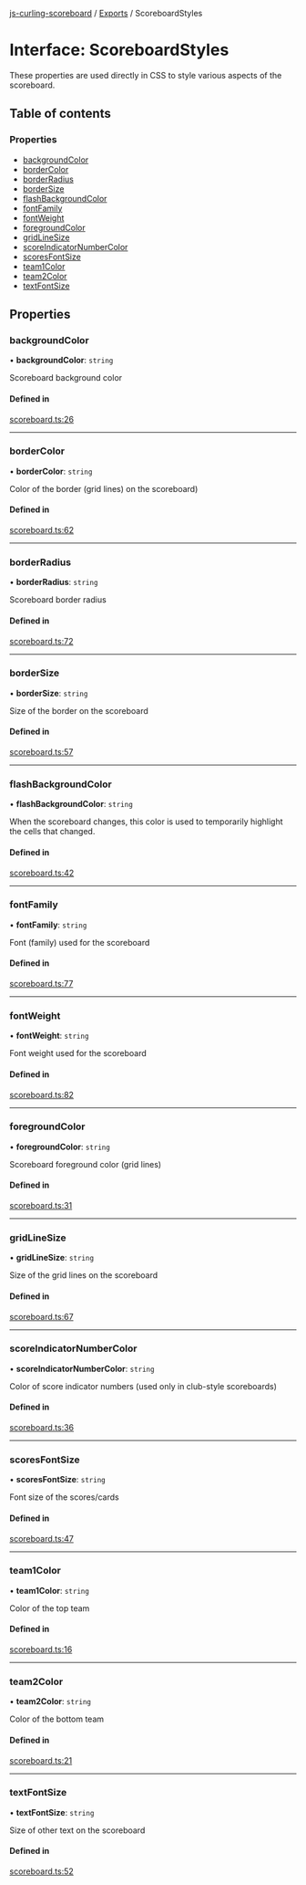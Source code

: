 [js-curling-scoreboard](../README.md) / [Exports](../modules.md) / ScoreboardStyles

# Interface: ScoreboardStyles

These properties are used directly in CSS to style various
aspects of the scoreboard.

## Table of contents

### Properties

- [backgroundColor](scoreboardstyles.md#backgroundcolor)
- [borderColor](scoreboardstyles.md#bordercolor)
- [borderRadius](scoreboardstyles.md#borderradius)
- [borderSize](scoreboardstyles.md#bordersize)
- [flashBackgroundColor](scoreboardstyles.md#flashbackgroundcolor)
- [fontFamily](scoreboardstyles.md#fontfamily)
- [fontWeight](scoreboardstyles.md#fontweight)
- [foregroundColor](scoreboardstyles.md#foregroundcolor)
- [gridLineSize](scoreboardstyles.md#gridlinesize)
- [scoreIndicatorNumberColor](scoreboardstyles.md#scoreindicatornumbercolor)
- [scoresFontSize](scoreboardstyles.md#scoresfontsize)
- [team1Color](scoreboardstyles.md#team1color)
- [team2Color](scoreboardstyles.md#team2color)
- [textFontSize](scoreboardstyles.md#textfontsize)

## Properties

### backgroundColor

• **backgroundColor**: `string`

Scoreboard background color

#### Defined in

[scoreboard.ts:26](https://github.com/trianglecurling/js-curling-scoreboard/blob/5f36fa5/scoreboard.ts#L26)

___

### borderColor

• **borderColor**: `string`

Color of the border (grid lines) on the scoreboard)

#### Defined in

[scoreboard.ts:62](https://github.com/trianglecurling/js-curling-scoreboard/blob/5f36fa5/scoreboard.ts#L62)

___

### borderRadius

• **borderRadius**: `string`

Scoreboard border radius

#### Defined in

[scoreboard.ts:72](https://github.com/trianglecurling/js-curling-scoreboard/blob/5f36fa5/scoreboard.ts#L72)

___

### borderSize

• **borderSize**: `string`

Size of the border on the scoreboard

#### Defined in

[scoreboard.ts:57](https://github.com/trianglecurling/js-curling-scoreboard/blob/5f36fa5/scoreboard.ts#L57)

___

### flashBackgroundColor

• **flashBackgroundColor**: `string`

When the scoreboard changes, this color is used to temporarily
highlight the cells that changed.

#### Defined in

[scoreboard.ts:42](https://github.com/trianglecurling/js-curling-scoreboard/blob/5f36fa5/scoreboard.ts#L42)

___

### fontFamily

• **fontFamily**: `string`

Font (family) used for the scoreboard

#### Defined in

[scoreboard.ts:77](https://github.com/trianglecurling/js-curling-scoreboard/blob/5f36fa5/scoreboard.ts#L77)

___

### fontWeight

• **fontWeight**: `string`

Font weight used for the scoreboard

#### Defined in

[scoreboard.ts:82](https://github.com/trianglecurling/js-curling-scoreboard/blob/5f36fa5/scoreboard.ts#L82)

___

### foregroundColor

• **foregroundColor**: `string`

Scoreboard foreground color (grid lines)

#### Defined in

[scoreboard.ts:31](https://github.com/trianglecurling/js-curling-scoreboard/blob/5f36fa5/scoreboard.ts#L31)

___

### gridLineSize

• **gridLineSize**: `string`

Size of the grid lines on the scoreboard

#### Defined in

[scoreboard.ts:67](https://github.com/trianglecurling/js-curling-scoreboard/blob/5f36fa5/scoreboard.ts#L67)

___

### scoreIndicatorNumberColor

• **scoreIndicatorNumberColor**: `string`

Color of score indicator numbers (used only in club-style scoreboards)

#### Defined in

[scoreboard.ts:36](https://github.com/trianglecurling/js-curling-scoreboard/blob/5f36fa5/scoreboard.ts#L36)

___

### scoresFontSize

• **scoresFontSize**: `string`

Font size of the scores/cards

#### Defined in

[scoreboard.ts:47](https://github.com/trianglecurling/js-curling-scoreboard/blob/5f36fa5/scoreboard.ts#L47)

___

### team1Color

• **team1Color**: `string`

Color of the top team

#### Defined in

[scoreboard.ts:16](https://github.com/trianglecurling/js-curling-scoreboard/blob/5f36fa5/scoreboard.ts#L16)

___

### team2Color

• **team2Color**: `string`

Color of the bottom team

#### Defined in

[scoreboard.ts:21](https://github.com/trianglecurling/js-curling-scoreboard/blob/5f36fa5/scoreboard.ts#L21)

___

### textFontSize

• **textFontSize**: `string`

Size of other text on the scoreboard

#### Defined in

[scoreboard.ts:52](https://github.com/trianglecurling/js-curling-scoreboard/blob/5f36fa5/scoreboard.ts#L52)
